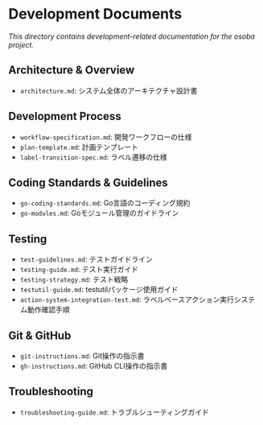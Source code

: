 # Development Documents

*This directory contains development-related documentation for the osoba project.*

## Architecture & Overview
- `architecture.md`: システム全体のアーキテクチャ設計書

## Development Process
- `workflow-specification.md`: 開発ワークフローの仕様
- `plan-template.md`: 計画テンプレート
- `label-transition-spec.md`: ラベル遷移の仕様

## Coding Standards & Guidelines
- `go-coding-standards.md`: Go言語のコーディング規約
- `go-modules.md`: Goモジュール管理のガイドライン

## Testing
- `test-guidelines.md`: テストガイドライン
- `testing-guide.md`: テスト実行ガイド
- `testing-strategy.md`: テスト戦略
- `testutil-guide.md`: testutilパッケージ使用ガイド
- `action-system-integration-test.md`: ラベルベースアクション実行システム動作確認手順

## Git & GitHub
- `git-instructions.md`: Git操作の指示書
- `gh-instructions.md`: GitHub CLI操作の指示書

## Troubleshooting
- `troubleshooting-guide.md`: トラブルシューティングガイド